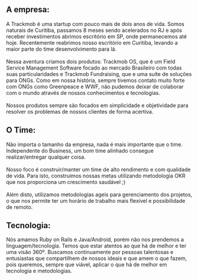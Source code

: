 <h2>A empresa:</h2>
  <p>
      A Trackmob é uma startup com pouco mais de dois anos de vida. Somos naturais de Curitiba, passamos 8 meses sendo acelerados no RJ e após receber investimentos abrimos escritório em SP, onde permanecemos até hoje. Recentemente reabrimos nosso escritório em Curitiba, levando a maior parte do time desenvolvimento para lá. <br/><br/>Nessa aventura criamos dois produtos: Trackmob OS, que é um Field Service Management Software focado ao mercado Brasileiro com todas suas particularidades e Trackmob Fundraising, que e uma suíte de soluções para ONGs. Como em nossa história, sempre tivemos contato muito forte com ONGs como Greenpeace e WWF, não pudemos deixar de colaborar com o mundo através de nossos conhecimentos e tecnologias. <br/><br/> Nossos produtos sempre são focados em simplicidade e objetividade para resolver os problemas de nossos clientes de forma acertiva.
  </p>

<h2>O Time:</h2>
  <p>
      Não importa o tamanho da empresa, nada é mais importante que o time. Independente do Business, um bom time alinhado consegue realizar/entregar qualquer coisa. <br/><br/>Nosso foco é construir/manter um time de alto rendimento e com qualidade de vida. Para isto, construímos nossas metas utilizando metodologia OKR que nos proporciona um crescimento saudável ;) <br/><br/> Além disto, utilizamos metodologias ageis para gerenciamento dos projetos, o que nos permite ter um horário de trabalho mais flexível e possibilidade de remoto. 
<br/>

<h2>Tecnologia:</h2>
<p>
    Nós amamos Ruby on Rails e Java/Android, porém não nos prendemos a linguagem/tecnologia. Temos que estar atentos ao que há de melhor e ter uma visão 360º. Buscamos continuamente por pessoas talentosas e entusiastas que compartilhem de nossos ideais e que amem o que fazem, pois queremos, sempre que viável, aplicar o que há de melhor em tecnologia e metodologias.<br/> <br/>
</p>
